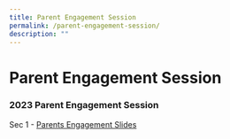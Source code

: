 ```yaml
---
title: Parent Engagement Session
permalink: /parent-engagement-session/
description: ""
---
```

Parent Engagement Session
=========================

### **2023 Parent Engagement Session**

Sec 1 - [Parents Engagement Slides](/files/Parents%20Engagment%20Slides%20for%20Sec%201_updated%2019%20Jan.pdf)